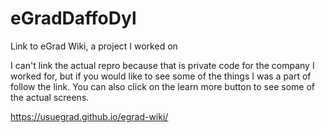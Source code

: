 # eGradDaffoDyl
Link to eGrad Wiki, a project I worked on

I can't link the actual repro because that is private code for the company I worked for, but if you would like to see some of the things I was a part of follow the link. You can also click on the learn more button to see some of the actual screens.

https://usuegrad.github.io/egrad-wiki/
